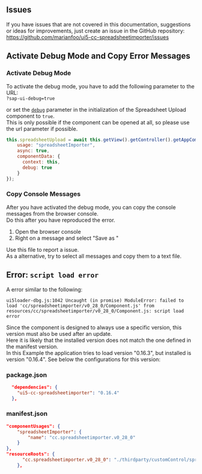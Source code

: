 ## Issues

If you have issues that are not covered in this documentation, suggestions or ideas for improvements, just create an issue in the GitHub repository:  
<https://github.com/marianfoo/ui5-cc-spreadsheetimporter/issues>

## Activate Debug Mode and Copy Error Messages

### Activate Debug Mode

To activate the debug mode, you have to add the following parameter to the URL:  
`?sap-ui-debug=true`

or set the [`debug`](Configuration.md#debug) parameter in the initialization of the Spreadsheet Upload component to `true`.  
This is only possible if the component can be opened at all, so please use the url parameter if possible.

```js
this.spreadsheetUpload = await this.getView().getController().getAppComponent().createComponent({
    usage: "spreadsheetImporter",
    async: true,
    componentData: {
      context: this,
      debug: true
    }
});
```

### Copy Console Messages

After you have activated the debug mode, you can copy the console messages from the browser console.  
Do this after you have reproduced the error.  

1. Open the browser console
2. Right on a message and select "Save as "

Use this file to report a issue.  
As a alternative, try to select all messages and copy them to a text file.

## Error: `script load error`

A error similar to the following:

`
ui5loader-dbg.js:1042 Uncaught (in promise) ModuleError: failed to load 'cc/spreadsheetimporter/v0_28_0/Component.js' from resources/cc/spreadsheetimporter/v0_28_0/Component.js: script load error
`

Since the component is designed to always use a specific version, this version must also be used after an update.  
Here it is likely that the installed version does not match the one defined in the manifest version.  
In this Example the application tries to load version "0.16.3", but installed is version "0.16.4".
See below the configurations for this version:

### package.json

```json
  "dependencies": {
    "ui5-cc-spreadsheetimporter": "0.16.4"
  },
```

### manifest.json

```json
"componentUsages": {
    "spreadsheetImporter": {
        "name": "cc.spreadsheetimporter.v0_28_0"
    }
},
"resourceRoots": {
      "cc.spreadsheetimporter.v0_28_0": "./thirdparty/customControl/spreadsheetImporter/v0_28_0"
    },
```
